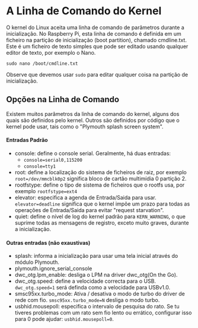 # A Linha de Comando do Kernel

O kernel do Linux aceita uma linha de comando de parâmetros durante a inicialização. No Raspberry Pi, esta linha de comando é definida em um ficheiro na partição de inicialização (boot partition), chamado cmdline.txt. Este é um ficheiro de texto simples que pode ser editado usando qualquer editor de texto, por exemplo o Nano.

```
sudo nano /boot/cmdline.txt
```

Observe que devemos usar `sudo` para editar qualquer coisa na partição de inicialização.

## Opções na Linha de Comando

Existem muitos parâmetros da linha de comando do kernel, alguns dos quais são definidos pelo kernel. Outros são definidos por código que o kernel pode usar, tais como o "Plymouth splash screen system".

#### Entradas Padrão

 - console: define o console serial. Geralmente, há duas entradas:
     - `console=serial0,115200`
     - `console=tty1`
 - root: define a localização do sistema de ficheiros de raiz, por exemplo `root=/dev/mmcblk0p2` significa bloco de cartão multimídia 0 partição 2.
 - rootfstype: define o tipo de sistema de ficheiros que o rootfs usa, por exemplo `rootfstype=ext4`
 - elevator: especifica a agenda de Entrada/Saida para usar. `elevator=deadline` significa que o kernel impõe um prazo para todas as operações de Entrada/Saida para evitar "request starvation".
 - quiet: define o nível de log do kernel padrão para `KERN_WARNING`, o que suprime todas as mensagens de registro, exceto muito graves, durante a inicialização.

#### Outras entradas (não exaustivas)

 - splash: informa a inicialização para usar uma tela inicial através do módulo Plymouth.
 - plymouth.ignore_serial_console
 - dwc_otg.lpm_enable: desliga o LPM na driver dwc_otg(On the Go).
 - dwc_otg.speed: define a velocidade correcta para o USB. `dwc_otg.speed=1` será definda como a velocidade para USBv1.0.
 - smsc95xx.turbo_mode: Ativa / desativa o modo de turbo do driver de rede com fio. `smsc95xx.turbo_mode=N` desliga o modo turbo.
 - usbhid.mousepoll: especifica o intervalo de pesquisa do rato. Se tu tiveres problemas com um rato sem fio lento ou errático, configurar isso para 0 pode ajudar: `usbhid.mousepoll=0`.
 
